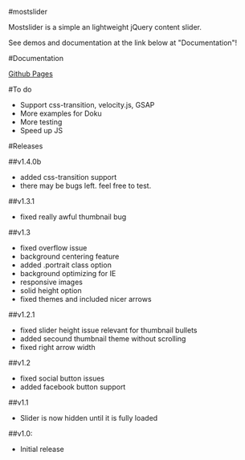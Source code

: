 #mostslider

Mostslider is a simple an lightweight jQuery content slider.

See demos and documentation at the link below at "Documentation"!

#Documentation

[Github Pages](http://julianhandl.github.io/mostslider/)

#To do

- Support css-transition, velocity.js, GSAP
- More examples for Doku
- More testing
- Speed up JS

#Releases

##v1.4.0b

- added css-transition support
- there may be bugs left. feel free to test.

##v1.3.1

- fixed really awful thumbnail bug

##v1.3

- fixed overflow issue
- background centering feature
- added .portrait class option
- background optimizing for IE
- responsive images
- solid height option
- fixed themes and included nicer arrows

##v1.2.1

- fixed slider height issue relevant for thumbnail bullets
- added secound thumbnail theme without scrolling
- fixed right arrow width

##v1.2

- fixed social button issues
- added facebook button support

##v1.1

- Slider is now hidden until it is fully loaded

##v1.0:

- Initial release

